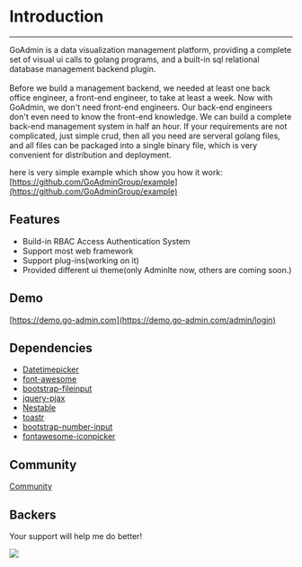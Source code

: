 # Introduction
------

GoAdmin is a data visualization management platform, providing a complete set of visual ui calls to golang programs, and a built-in sql relational database management backend plugin.
<br>
<br>
Before we build a management backend, we needed at least one back office engineer, a front-end engineer, to take at least a week.
Now with GoAdmin, we don't need front-end engineers. Our back-end engineers don't even need to know the front-end knowledge. We can build a complete back-end management system in half an hour.
If your requirements are not complicated, just simple crud, then all you need are serveral golang files, and all files can be packaged into a single binary file, which is very convenient for distribution and deployment.

here is very simple example which show you how it work: [https://github.com/GoAdminGroup/example](https://github.com/GoAdminGroup/example)


## Features

- Build-in RBAC Access Authentication System
- Support most web framework
- Support plug-ins(working on it)
- Provided different ui theme(only Adminlte now, others are coming soon.)

## Demo

[https://demo.go-admin.com](https://demo.go-admin.com/admin/login)

## Dependencies

- [Datetimepicker](http://eonasdan.github.io/bootstrap-datetimepicker/)
- [font-awesome](http://fontawesome.io/)
- [bootstrap-fileinput](https://github.com/kartik-v/bootstrap-fileinput)
- [jquery-pjax](https://github.com/defunkt/jquery-pjax)
- [Nestable](http://dbushell.github.io/Nestable/)
- [toastr](http://codeseven.github.io/toastr/)
- [bootstrap-number-input](https://github.com/wpic/bootstrap-number-input)
- [fontawesome-iconpicker](https://github.com/itsjavi/fontawesome-iconpicker)

## Community

[Community](http://forum.go-admin.cn)

## Backers

Your support will help me do better! 

<a href="https://opencollective.com/go-admin#backers" target="_blank"><img src="https://opencollective.com/go-admin/backers.svg?width=890"></a>